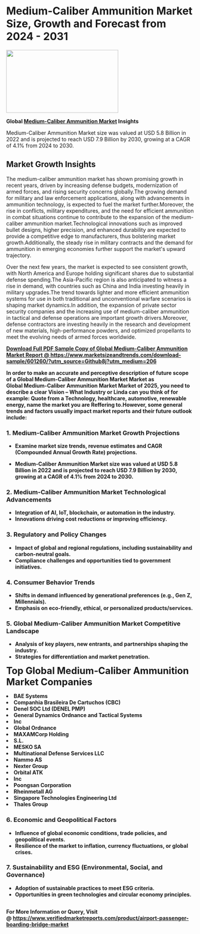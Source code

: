 <H1>Medium-Caliber Ammunition Market Size, Growth and Forecast from 2024 - 2031</H1><img class="aligncenter size-medium wp-image-584254" src="https://thirdeyenews.in/wp-content/uploads/2024/09/Global-Market-Research-300x168.jpeg" alt="" width="300" height="168" /><p><strong>Global&nbsp;<a href="https://www.marketsizeandtrends.com/download-sample/601260/?utm_source=Github8j?utm_medium=206">Medium-Caliber Ammunition Market</a> Insights</strong></p><p>Medium-Caliber Ammunition Market size was valued at USD 5.8 Billion in 2022 and is projected to reach USD 7.9 Billion by 2030, growing at a CAGR of 4.1% from 2024 to 2030.</p><p><h2>Market Growth Insights</h2> <p>The medium-caliber ammunition market has shown promising growth in recent years, driven by increasing defense budgets, modernization of armed forces, and rising security concerns globally.The growing demand for military and law enforcement applications, along with advancements in ammunition technology, is expected to fuel the market further.Moreover, the rise in conflicts, military expenditures, and the need for efficient ammunition in combat situations continue to contribute to the expansion of the medium-caliber ammunition market.Technological innovations such as improved bullet designs, higher precision, and enhanced durability are expected to provide a competitive edge to manufacturers, thus bolstering market growth.Additionally, the steady rise in military contracts and the demand for ammunition in emerging economies further support the market's upward trajectory.</p> <p><strong><a href="#"></a></strong></p> <p>Over the next few years, the market is expected to see consistent growth, with North America and Europe holding significant shares due to substantial defense spending.The Asia-Pacific region is also anticipated to witness a rise in demand, with countries such as China and India investing heavily in military upgrades.The trend towards lighter and more efficient ammunition systems for use in both traditional and unconventional warfare scenarios is shaping market dynamics.In addition, the expansion of private sector security companies and the increasing use of medium-caliber ammunition in tactical and defense operations are important growth drivers.Moreover, defense contractors are investing heavily in the research and development of new materials, high-performance powders, and optimized propellants to meet the evolving needs of armed forces worldwide.</p> <p><strong><a href="#"></p><p><span class=""><strong>Download Full PDF Sample Copy of Global Medium-Caliber Ammunition Market Report</strong> @ <a href="https://www.marketsizeandtrends.com/download-sample/601260/?utm_source=Github8j?utm_medium=206" target="_blank">https://www.marketsizeandtrends.com/download-sample/601260/?utm_source=Github8j?utm_medium=206</a></span></p><p>In order to make an accurate and perceptive description of future scope of a Global&nbsp;Medium-Caliber Ammunition Market Market as Global&nbsp;Medium-Caliber Ammunition Market Market of 2025, you need to describe a clear Vision &ndash; What Industry or Linda can you think of for example: Quote from a Technology, healthcare, automotive, renewable energy, name the market you are Reffering to.However, some general trends and factors usually impact market reports and their future outlook include:</p><h3>1.&nbsp;<strong>Medium-Caliber Ammunition Market Growth Projections</strong></h3><ul><li>Examine market size trends, revenue estimates and CAGR (Compounded Annual Growth Rate) projections.</li><li><p>Medium-Caliber Ammunition Market size was valued at USD 5.8 Billion in 2022 and is projected to reach USD 7.9 Billion by 2030, growing at a CAGR of 4.1% from 2024 to 2030.</p></li></ul><h3>2.&nbsp;<strong>Medium-Caliber Ammunition Market Technological Advancements</strong></h3><ul><li>Integration of AI, IoT, blockchain, or automation in the industry.</li><li>Innovations driving cost reductions or improving efficiency.</li></ul><h3>3.&nbsp;<strong>Regulatory and Policy Changes</strong></h3><ul><li>Impact of global and regional regulations, including sustainability and carbon-neutral goals.</li><li>Compliance challenges and opportunities tied to government initiatives.</li></ul><h3>4.&nbsp;<strong>Consumer Behavior Trends</strong></h3><ul><li>Shifts in demand influenced by generational preferences (e.g., Gen Z, Millennials).</li><li>Emphasis on eco-friendly, ethical, or personalized products/services.</li></ul><h3>5.&nbsp;<strong>Global Medium-Caliber Ammunition Market Competitive Landscape</strong></h3><ul><li>Analysis of key players, new entrants, and partnerships shaping the industry.</li><li>Strategies for differentiation and market penetration.</li></ul><p data-pm-slice="1 1 []"><span style="color: inherit; font-family: inherit; font-size: 25px;">Top Global Medium-Caliber Ammunition Market Companies</span></p><div class="" data-test-id=""><p><li>BAE Systems</li><li> Companhia Brasileira De Cartuchos (CBC)</li><li> Denel SOC Ltd (DENEL PMP)</li><li> General Dynamics Ordnance and Tactical Systems</li><li> Inc</li><li> Global Ordnance</li><li> MAXAMCorp Holding</li><li> S.L.</li><li> MESKO SA</li><li> Multinational Defense Services LLC</li><li> Nammo AS</li><li> Nexter Group</li><li> Orbital ATK</li><li> Inc</li><li> Poongsan Corporation</li><li> Rheinmetall AG</li><li> Singapore Technologies Engineering Ltd</li><li> Thales Group</li></p></div><h3>6.&nbsp;<strong>Economic and Geopolitical Factors</strong></h3><ul><li>Influence of global economic conditions, trade policies, and geopolitical events.</li><li>Resilience of the market to inflation, currency fluctuations, or global crises.</li></ul><h3>7.&nbsp;<strong>Sustainability and ESG (Environmental, Social, and Governance)</strong></h3><ul><li>Adoption of sustainable practices to meet ESG criteria.</li><li>Opportunities in green technologies and circular economy principles.</li></ul><h2><strong style="font-size: 14px;">For More Information or Query, Visit @&nbsp;</strong><a style="background-color: #ffffff; font-size: 14px;" href="https://www.marketsizeandtrends.com/report/medium-caliber-ammunition-market/" target="_blank">https://www.verifiedmarketreports.com/product/airport-passenger-boarding-bridge-market</a></h2>